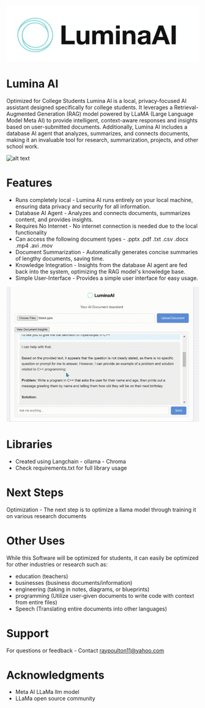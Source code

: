 ![alt text](image.png)

# Lumina AI
Optimized for College Students
Lumina AI is a local, privacy-focused AI assistant designed specifically for college students. It leverages a Retrieval-Augmented Generation (RAG) model powered by LLaMA (Large Language Model Meta AI) to provide intelligent, context-aware responses and insights based on user-submitted documents. Additionally, Lumina AI includes a database AI agent that analyzes, summarizes, and connects documents, making it an invaluable tool for research, summarization, projects, and other school work.

![alt text](<Lumina Video 1.gif>)

# Features
- Runs completely local - Lumina AI runs entirely on your local machine, ensuring data privacy and security for all information.
- Database AI Agent - Analyzes and connects documents, summarizes content, and provides insights.
- Requires No Internet - No internet connection is needed due to the local functionality
- Can access the following document types - .pptx .pdf .txt .csv .docx .mp4 .avi .mov
- Document Summarization - Automatically generates concise summaries of lengthy documents, saving time.
- Knowledge Integration - Insights from the database AI agent are fed back into the system, optimizing the RAG model's knowledge base.
- Simple User-Interface - Provides a simple user interface for easy usage.

![alt text](<Lumina Video Test 2.gif>)

# Libraries
- Created using Langchain - ollama - Chroma
- Check requirements.txt for full library usage

# Next Steps
Optimization - The next step is to optimize a llama model through training it on various research documents

# Other Uses
While this Software will be optimized for students, it can easily be optimized for other industries or research such as:
- education (teachers)
- businesses (business documents/information)
- engineering (taking in notes, diagrams, or blueprints)
- programming (Utilize user-given documents to write code with context from entire files)
- Speech (Translating entire documents into other languages)

# Support
For questions or feedback - Contact raypoulton11@yahoo.com

# Acknowledgments
- Meta AI LLaMa llm model
- LLaMa open source community
